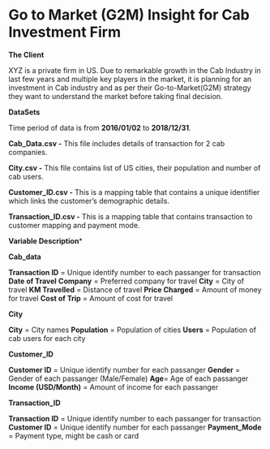 # Go to Market (G2M) Insight for Cab Investment Firm

**The Client**

XYZ is a private firm in US. Due to remarkable growth in the Cab Industry in last few years and multiple key players in the market, it is planning for an investment in Cab industry and as per their Go-to-Market(G2M) strategy they want to understand the market before taking final decision.


**DataSets** 

Time period of data is from **2016/01/02** to **2018/12/31**.

**Cab_Data.csv -**  This file includes details of transaction for 2 cab companies.

**City.csv -** This file contains list of US cities, their population and number of cab users.

**Customer_ID.csv -**  This is a mapping table that contains a unique identifier which links the customer’s demographic details.

**Transaction_ID.csv -** This is a mapping table that contains transaction to customer mapping and payment mode.


**Variable Description***

**Cab_data**

**Transaction ID** = Unique identify number to each passanger for transaction
**Date of Travel**
**Company** = Preferred company for travel
**City** = City of travel
**KM Travelled** = Distance of travel
**Price Charged** = Amount of money for travel
**Cost of Trip** = Amount of cost for travel

**City**

**City** = City names
**Population** = Population of cities
**Users** = Population of cab users for each city

**Customer_ID**

**Customer ID** = Unique identify number for each passanger
**Gender** = Gender of each passanger (Male/Female)
**Age**= Age of each passanger
**Income (USD/Month)** = Amount of income for each passanger

**Transaction_ID**

**Transaction ID** = Unique identify number to each passanger for transaction
**Customer ID** = Unique identify number for each passanger
**Payment_Mode** = Payment type, might be cash or card



